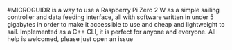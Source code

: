 #MICROGUIDR is a way to use a Raspberry Pi Zero 2 W as a simple sailing controller and data feeding interface, all with software written in under 5 gigabytes in order to make it accessible to use and cheap and lightweight to sail. Implemented as a C++ CLI, it is perfect for anyone and everyone. All help is welcomed, please just open an issue
